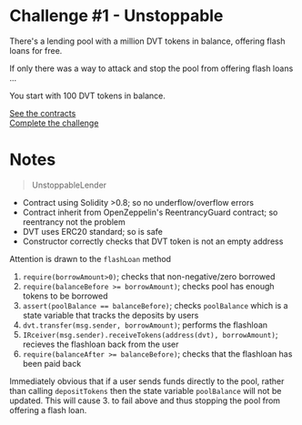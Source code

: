 # Challenge #1 - Unstoppable
There's a lending pool with a million DVT tokens in balance, offering flash loans for free.

If only there was a way to attack and stop the pool from offering flash loans ...

You start with 100 DVT tokens in balance.

[See the contracts](https://github.com/nicolasgarcia214/damn-vulnerable-defi-foundry/tree/master/src/Contracts/unstoppable)
<br/>
[Complete the challenge](https://github.com/nicolasgarcia214/damn-vulnerable-defi-foundry/blob/master/test/Levels/unstoppable/Unstoppable.t.sol)

# Notes

>UnstoppableLender

- Contract using Solidity >0.8; so no underflow/overflow errors
- Contract inherit from OpenZeppelin's ReentrancyGuard contract; so reentrancy not the problem
- DVT uses ERC20 standard; so is safe
- Constructor correctly checks that DVT token is not an empty address

Attention is drawn to the `flashLoan` method
1. `require(borrowAmount>0)`; checks that non-negative/zero borrowed
2. `require(balanceBefore >= borrowAmount)`; checks pool has enough tokens to be borrowed
3. `assert(poolBalance == balanceBefore)`; checks `poolBalance` which is a state variable that tracks the deposits by users
4. `dvt.transfer(msg.sender, borrowAmount)`; performs the flashloan
5. `IRceiver(msg.sender).receiveTokens(address(dvt), borrowAmount)`; recieves the flashloan back from the user
6. `require(balanceAfter >= balanceBefore)`; checks that the flashloan has been paid back

Immediately obvious that if a user sends funds directly to the pool, rather than calling `depositTokens` then the state variable `poolBalance` will not be updated. This will cause 3. to fail above and thus stopping the pool from offering a flash loan.
